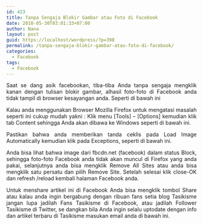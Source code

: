 ```yaml
---
id: 423
title: Tanpa Sengaja Blokir Gambar atau Foto di Facebook
date: 2010-05-30T03:01:33+07:00
author: Nana
layout: post
guid: https://localhost/wordpress/?p=398
permalink: /tanpa-sengaja-blokir-gambar-atau-foto-di-facebook/
categories:
  - Facebook
tags:
  - Facebook
---
```

<p style="text-align: justify;">
  Saat se dang asik facebookan, tiba-tiba Anda tanpa sengaja mengklik kanan dengan tulisan blokir gambar, alhasil foto-foto di Facebook anda tidak tampil di browser kesayangan anda. Seperti di bawah ini
</p>

<p style="text-align: justify;">
  Kalau anda menggunakan Browser Mozilla Firefox untuk mengatasi masalah seperti ini cukup mudah yakni : Klik menu [Tools] – [Options] kemudian klik tab Content sehingga Anda akan dibawa ke Windows seperti di bawah ini.
</p>

<p style="text-align: justify;">
  Pastikan bahwa anda memberikan tanda ceklis pada Load Image Automatically kemudian klik pada Exceptions, seperti di bawah ini.
</p>

<p style="text-align: justify;">
  Anda bisa lihat bahwa image dari fbcdn.net (facebook) dalam status Block, sehingga foto-foto Facebook anda tidak akan muncul di Firefox yang anda pakai, selanjutnya anda bisa mengklik Remove All Sites atau anda bisa mengklik satu persatu dan pilih Remove Site. Setelah selesai klik close-OK dan refresh /reload kembali halaman Facebook anda.
</p>

<p style="text-align: justify;">
  Untuk menshare artikel ini di Facebook Anda bisa mengklik tombol Share atau kalau anda ingin bergabung dengan ribuan fans setia blog Tasikisme jangan lupa jadilah Fans Tasikisme di Facebook, atau jadilah Follower Tasikisme di Twitter, se dangkan bila Anda ingin selalu uptodate dengan info dan artikel terbaru di Tasikisme masukan email anda di bawah ini.
</p>